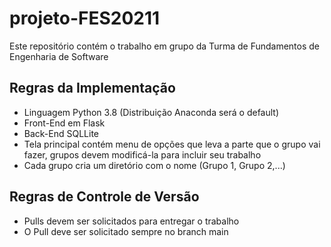 # projeto-FES20211

Este repositório contém o trabalho em grupo da Turma de Fundamentos de Engenharia de Software 

## Regras da Implementação

* Linguagem Python 3.8 (Distribuição Anaconda será o default)
* Front-End em Flask
* Back-End SQLLite
* Tela principal contém menu de opções que leva a parte que o grupo vai fazer, grupos devem modificá-la para incluir seu trabalho
* Cada grupo cria um diretório com o nome (Grupo 1, Grupo 2,...)

## Regras de Controle de Versão

* Pulls devem ser solicitados para entregar o trabalho
* O Pull deve ser solicitado sempre no branch main


